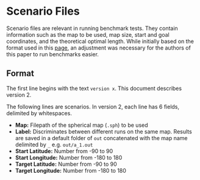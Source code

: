 # Scenario Files

Scenario files are relevant in running benchmark tests. They contain information
such as the map to be used, map size, start and goal coordinates, and the
theoretical optimal length. While initially based on the format used in this
[page](https://www.movingai.com/benchmarks/formats.html), an adjustment was
necessary for the authors of this paper to run benchmarks easier.

## Format

The first line begins with the text `version x`. This document describes
version 2.

The following lines are scenarios. In version 2, each line has 6 fields,
delimited by whitespaces.

- **Map:** Filepath of the spherical map (`.sph`) to be used
- **Label:** Discriminates between different runs on the same map. Results are
  saved in a default folder of `out` concatenated with the map name delimited by
  `_` e.g. `out/a_1.out`
- **Start Latitude:** Number from -90 to 90
- **Start Longitude:** Number from -180 to 180
- **Target Latitude:** Number from -90 to 90
- **Target Longitude:** Number from -180 to 180
